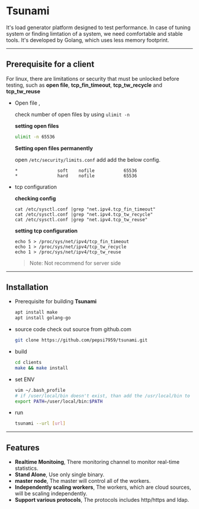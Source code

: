 # Tsunami
It's load generator platform designed to test performance. In case of tuning system or finding limtation of a system, we need comfortable and stable tools. It's developed by Golang, which uses less memory footprint.

----

## Prerequisite for a client

  For linux, there are limitations or security that must be unlocked before testing, such as __open file__, __tcp_fin_timeout__, __tcp_tw_recycle__ and __tcp_tw_reuse__
  
  - Open file , 
  
    check number of open files by using `ulimit -n`
    
    
    __setting open files__
    
    ```bash
    ulimit -n 65536
    ```
    
    __Setting open files permanently__
    
    open `/etc/security/limits.conf` add add the below config.
    
    ```vim
    *               soft    nofile           65536
    *               hard    nofile           65536
    ```
    
  - tcp configuration
    
    __checking config__
    
    ```shell
    cat /etc/sysctl.conf |grep "net.ipv4.tcp_fin_timeout"
    cat /etc/sysctl.conf |grep "net.ipv4.tcp_tw_recycle"
    cat /etc/sysctl.conf |grep "net.ipv4.tcp_tw_reuse"
    ```
    
    __setting tcp configuration__
    
    ```
    echo 5 > /proc/sys/net/ipv4/tcp_fin_timeout
    echo 1 > /proc/sys/net/ipv4/tcp_tw_recycle
    echo 1 > /proc/sys/net/ipv4/tcp_tw_reuse
    ```
    
    > Note: Not recommend for server side

----

## Installation

  - Prerequisite for building __Tsunami__

    ```bash
    apt install make
    apt install golang-go
    ```
    
  - source code
    check out source from github.com
    ```bash
    git clone https://github.com/pepsi7959/tsunami.git
    ```
  
  - build
    ```bash
    cd clients
    make && make install
    ```
  - set ENV
    ```bash
    vim ~/.bash_profile
    # if /user/local/bin doesn't exist, than add the /usr/local/bin to .bash_profile
    export PATH=/user/local/bin:$PATH
    ```
  - run
    ```bash
    tsunami --url [url]
    ```
   
----

## Features
  - **Realtime Monitoing**, There monitoring channel to monitor real-time statistics.
  - **Stand Alone**, Use only single binary.
  - **master node**, The master will control all of the workers.
  - **Independently scaling workers**, The workers, which are cloud sources, will be scaling independently.
  - **Support various protocols**, The protocols includes http/https and ldap.
